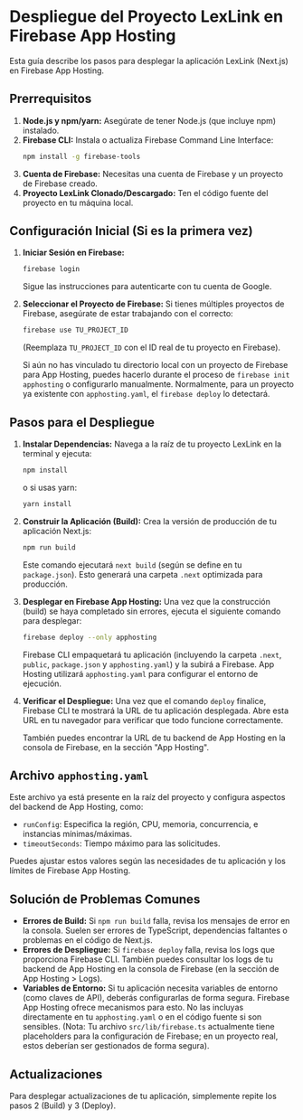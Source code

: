 
# Despliegue del Proyecto LexLink en Firebase App Hosting

Esta guía describe los pasos para desplegar la aplicación LexLink (Next.js) en Firebase App Hosting.

## Prerrequisitos

1.  **Node.js y npm/yarn:** Asegúrate de tener Node.js (que incluye npm) instalado.
2.  **Firebase CLI:** Instala o actualiza Firebase Command Line Interface:
    ```bash
    npm install -g firebase-tools
    ```
3.  **Cuenta de Firebase:** Necesitas una cuenta de Firebase y un proyecto de Firebase creado.
4.  **Proyecto LexLink Clonado/Descargado:** Ten el código fuente del proyecto en tu máquina local.

## Configuración Inicial (Si es la primera vez)

1.  **Iniciar Sesión en Firebase:**
    ```bash
    firebase login
    ```
    Sigue las instrucciones para autenticarte con tu cuenta de Google.

2.  **Seleccionar el Proyecto de Firebase:**
    Si tienes múltiples proyectos de Firebase, asegúrate de estar trabajando con el correcto:
    ```bash
    firebase use TU_PROJECT_ID
    ```
    (Reemplaza `TU_PROJECT_ID` con el ID real de tu proyecto en Firebase).

    Si aún no has vinculado tu directorio local con un proyecto de Firebase para App Hosting, puedes hacerlo durante el proceso de `firebase init apphosting` o configurarlo manualmente. Normalmente, para un proyecto ya existente con `apphosting.yaml`, el `firebase deploy` lo detectará.

## Pasos para el Despliegue

1.  **Instalar Dependencias:**
    Navega a la raíz de tu proyecto LexLink en la terminal y ejecuta:
    ```bash
    npm install
    ```
    o si usas yarn:
    ```bash
    yarn install
    ```

2.  **Construir la Aplicación (Build):**
    Crea la versión de producción de tu aplicación Next.js:
    ```bash
    npm run build
    ```
    Este comando ejecutará `next build` (según se define en tu `package.json`). Esto generará una carpeta `.next` optimizada para producción.

3.  **Desplegar en Firebase App Hosting:**
    Una vez que la construcción (build) se haya completado sin errores, ejecuta el siguiente comando para desplegar:
    ```bash
    firebase deploy --only apphosting
    ```
    Firebase CLI empaquetará tu aplicación (incluyendo la carpeta `.next`, `public`, `package.json` y `apphosting.yaml`) y la subirá a Firebase. App Hosting utilizará `apphosting.yaml` para configurar el entorno de ejecución.

4.  **Verificar el Despliegue:**
    Una vez que el comando `deploy` finalice, Firebase CLI te mostrará la URL de tu aplicación desplegada. Abre esta URL en tu navegador para verificar que todo funcione correctamente.

    También puedes encontrar la URL de tu backend de App Hosting en la consola de Firebase, en la sección "App Hosting".

## Archivo `apphosting.yaml`

Este archivo ya está presente en la raíz del proyecto y configura aspectos del backend de App Hosting, como:
*   `runConfig`: Especifica la región, CPU, memoria, concurrencia, e instancias mínimas/máximas.
*   `timeoutSeconds`: Tiempo máximo para las solicitudes.

Puedes ajustar estos valores según las necesidades de tu aplicación y los límites de Firebase App Hosting.

## Solución de Problemas Comunes

*   **Errores de Build:** Si `npm run build` falla, revisa los mensajes de error en la consola. Suelen ser errores de TypeScript, dependencias faltantes o problemas en el código de Next.js.
*   **Errores de Despliegue:** Si `firebase deploy` falla, revisa los logs que proporciona Firebase CLI. También puedes consultar los logs de tu backend de App Hosting en la consola de Firebase (en la sección de App Hosting > Logs).
*   **Variables de Entorno:** Si tu aplicación necesita variables de entorno (como claves de API), deberás configurarlas de forma segura. Firebase App Hosting ofrece mecanismos para esto. No las incluyas directamente en tu `apphosting.yaml` o en el código fuente si son sensibles. (Nota: Tu archivo `src/lib/firebase.ts` actualmente tiene placeholders para la configuración de Firebase; en un proyecto real, estos deberían ser gestionados de forma segura).

## Actualizaciones

Para desplegar actualizaciones de tu aplicación, simplemente repite los pasos 2 (Build) y 3 (Deploy).
```